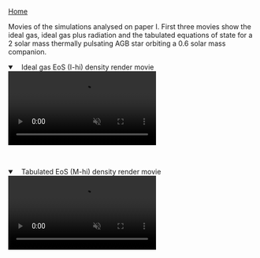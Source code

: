
[Home](https://miguelglezb.github.io/mgb/)

Movies of the simulations analysed on paper I. First three movies show the ideal gas, ideal gas plus radiation and the tabulated equations of state for a 2 solar mass thermally pulsating AGB star orbiting a 0.6 solar mass companion.



<details open="" class="details-reset border rounded-2">
  <summary class="px-3 py-2 border-bottom">
    <svg aria-hidden="true" viewBox="0 0 8 8" version="1.1" data-view-component="true" height="8" width="8" class="octicon octicon-device-camera-video">
    <path fill-rule="evenodd" d="..."></path>
</svg>
    <span aria-label="anim_Ihi.mp4" class="m-1">Ideal gas EoS (I-hi) density render movie</span>
    <span class="dropdown-caret"></span>
  </summary>

  <video src="https://raw.githubusercontent.com/miguelglezb/mgb/main/anim_Ihi.mp4" data-canonical-src="https://raw.githubusercontent.com/miguelglezb/mgb/main/anim_Ihi.mp4" controls="controls" muted="muted" class="d-block rounded-bottom-2 width-fit" style="max-height:320px;">

  </video>
</details>

<p>&nbsp;</p>           

<details open="" class="details-reset border rounded-2">
  <summary class="px-3 py-2 border-bottom">
    <svg aria-hidden="true" viewBox="0 0 8 8" version="1.1" data-view-component="true" height="8" width="8" class="octicon octicon-device-camera-video">
    <path fill-rule="evenodd" d="..."></path>
</svg>
    <span aria-label="anim_Mhi.mp4" class="m-1">Tabulated EoS (M-hi) density render movie</span>
    <span class="dropdown-caret"></span>
  </summary>

  <video src="https://raw.githubusercontent.com/miguelglezb/mgb/main/anim_Mhi.mp4" data-canonical-src="https://raw.githubusercontent.com/miguelglezb/mgb/main/anim_Mhi.mp4" controls="controls" muted="muted" class="d-block rounded-bottom-2 width-fit" style="max-height:320px;">

  </video>
</details>
